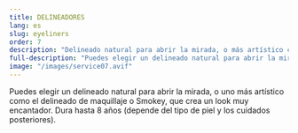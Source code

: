 ```yaml
---
title: DELINEADORES
lang: es
slug: eyeliners
order: 7
description: "Delineado natural para abrir la mirada, o más artístico como el delineado de maquillaje o Smokey, que crea un look muy encantador."
full-description: "Puedes elegir un delineado natural para abrir la mirada, o uno más artístico como el delineado de maquillaje o Smokey, que crea un look muy encantador. Dura hasta 8 años (depende del tipo de piel y los cuidados posteriores)."
image: "/images/service07.avif"
---
```

Puedes elegir un delineado natural para abrir la mirada, o uno más artístico como el delineado de maquillaje o Smokey, que crea un look muy encantador. Dura hasta 8 años (depende del tipo de piel y los cuidados posteriores).
